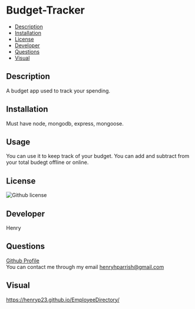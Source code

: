 # Budget-Tracker

- [Description](#Description)
- [Installation](#Installation)
- [License](#License)
- [Developer](#Developer)
- [Questions](#Questions)
- [Visual](#Visual)



## Description
A budget app used to track your spending. 

## Installation
Must have node, mongodb, express, mongoose. 

## Usage
You can use it to keep track of your budget. You can add and subtract from your total budegt offline or online. 

## License
![Github license](https://img.shields.io/badge/license-None-blue.svg)

## Developer
Henry

## Questions
[Github Profile](https://github.com/HenryP23)  
You can contact me through my email henryhparrish@gmail.com

## Visual
https://henryp23.github.io/EmployeeDirectory/


